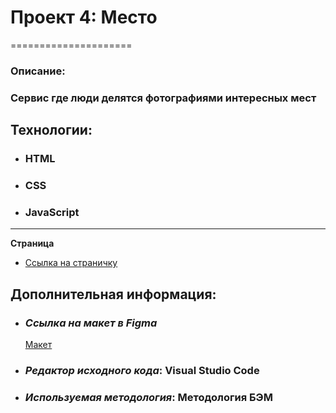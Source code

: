 # Проект 4: Место
=====================

### Oписание:

### Cервис где люди делятся фотографиями интересных мест

## Технологии:

- ### HTML
- ### CSS
- ### JavaScript

---

**Страница**

* [Ссылка на страничку](https://lookatmixer.github.io/mesto/)

## Дополнительная информация:

- ### _Ссылка на макет в Figma_
  [ Макет ](https://www.figma.com/file/StZjf8HnoeLdiXS7dYrLAh/JavaScript.-Sprint-4)
- ### _Редактор исходного кода_: Visual Studio Code
- ### _Используемая методология_: Методология БЭМ

